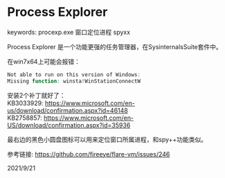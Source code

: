 # Process Explorer

keywords: procexp.exe 窗口定位进程 spyxx  

Process Explorer 是一个功能更强的任务管理器，在SysinternalsSuite套件中。  

在win7x64上可能会报错：  
```r
Not able to run on this version of Windows:
Missing function: winsta!WinStationConnectW
```

安装2个补丁就好了：  
KB3033929: https://www.microsoft.com/en-us/download/confirmation.aspx?id=46148  
KB2758857: https://www.microsoft.com/en-US/download/confirmation.aspx?id=35936  

最右边的黑色小圆盘图标可以用来定位窗口所属进程，和spy++功能类似。  


参考链接: https://github.com/fireeye/flare-vm/issues/246  


2021/9/21  
